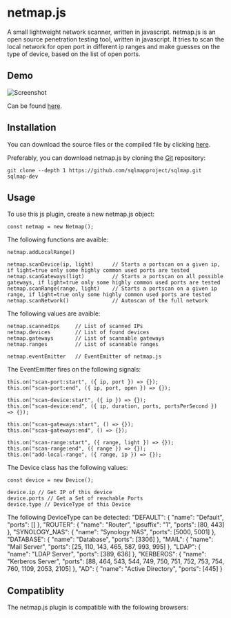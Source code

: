# netmap.js

A small lightweight network scanner, written in javascript.
netmap.js is an open source penetration testing tool, written in javascript. It tries to scan the local network for open port in different ip ranges and make guesses on the type of device, based on the list of open ports.

Demo
----

![Screenshot](https://raw.github.com/wiki/sqlmapproject/sqlmap/images/sqlmap_screenshot.png)

Can be found [here](https://github.com/sqlmapproject/sqlmap/tarball/master).

Installation
----

You can download the source files or the compiled file by clicking [here](https://github.com/sqlmapproject/sqlmap/tarball/master).

Preferably, you can download netmap.js by cloning the [Git](https://github.com/sqlmapproject/sqlmap) repository:

    git clone --depth 1 https://github.com/sqlmapproject/sqlmap.git sqlmap-dev

Usage
----

To use this js plugin, create a new netmap.js object:

	const netmap = new Netmap();

The following functions are avaible:

	netmap.addLocalRange()

	netmap.scanDevice(ip, light)      // Starts a portscan on a given ip, if light=true only some highly common used ports are tested
	netmap.scanGateways(ligt)         // Starts a portscan on all possible gateways, if light=true only some highly common used ports are tested
	netmap.scanRange(range, light)    // Starts a portscan on a given ip range, if light=true only some highly common used ports are tested
	netmap.scanNetwork()              // Autoscan of the full network

The following values are avaible:
	
	netmap.scannedIps     // List of scanned IPs
	netmap.devices        // List of found devices
	netmap.gateways       // List of scannable gateways
	netmap.ranges         // List of scannable ranges

	netmap.eventEmitter   // EventEmitter of netmap.js

The EventEmitter fires on the following signals:

	this.on("scan-port:start", ({ ip, port }) => {});
	this.on("scan-port:end", ({ ip, port, open }) => {});

	this.on("scan-device:start", ({ ip }) => {});
	this.on("scan-device:end", ({ ip, duration, ports, portsPerSecond }) => {});

	this.on("scan-gateways:start", () => {});
	this.on("scan-gateways:end", () => {});

	this.on("scan-range:start", ({ range, light }) => {});
	this.on("scan-range:end", ({ range }) => {});
	this.on("add-local-range", ({ range, ip }) => {});

The Device class has the following values:

	const device = new Device();

	device.ip // Get IP of this device
	device.ports // Get a Set of reachable Ports
	device.type // DeviceType of this Device

The following DeviceType can be detected:
    "DEFAULT": { "name": "Default", "ports": [] },
    "ROUTER": { "name": "Router", "ipsuffix": "1", "ports": [80, 443] },
	"SYNOLOGY_NAS": { "name": "Synology NAS", "ports": [5000, 5001] },
	"DATABASE": { "name": "Database", "ports": [3306] },
	"MAIL": { "name": "Mail Server", "ports": [25, 110, 143, 465, 587, 993, 995] },
	"LDAP": { "name": "LDAP Server", "ports": [389, 636] },
	"KERBEROS": { "name": "Kerberos Server", "ports": [88, 464, 543, 544, 749, 750, 751, 752, 753, 754, 760, 1109, 2053, 2105] },
	"AD": { "name": "Active Directory", "ports": [445] }

Compatiblity
----

The netmap.js plugin is compatible with the following browsers: